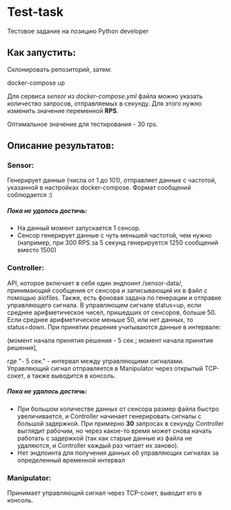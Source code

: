 # Test-task
Тестовое задание на позицию Python developer

## Как запустить:
Склонировать репозиторий, затем:

docker-compose up

Для сервиса *sensor* из *docker-compose.yml* файла можно указать количество запросов,
отправляемых в секунду. Для этого нужно изменить значение переменной **RPS**. 

Оптимальное значение для тестирования - 30 rps.

## Описание результатов:

### Sensor:
Генерирует данные (числа от 1 до 101), отправляет данные с частотой, указанной в настройках docker-compose. Формат сообщений соблюдается :)

##### Пока не удалось достичь:

 - На данный момент запускается 1 сенсор.
 - Сенсор генерирует данные с чуть меньшей частотой, чем нужно (например, при 300 RPS за 5 секунд генерируется 1250 сообщений вместо 1500)

### Controller:
API, которое включает в себя один эндпоинт /sensor-data/, принимающий сообщения от сенсора и записывающий их в файл с помощью aiofiles. 
Также, есть фоновая задача по генерации и отправке управляющего сигнала. В управляющем сигнале  status=up, если среднее 
арифметическое чисел, пришедших от сенсоров, больше 50. Если среднее арифметическое меньше 50, или нет данных, то status=down. 
При принятии решения учитываются данные в интервале:

(момент начала принятия решения - 5 сек.; момент начала принятия решения], 

где "- 5 сек." - интервал между управляющими сигналами.
Управляющий сигнал отправляется в Manipulator через открытый TCP-сокет, а также выводится в консоль.

##### Пока не удалось достичь:
 - При большом количестве данных от сенсора размер файла быстро увеличивается, и Controller начинает генерировать сигналы с большой задержкой. При примерно **30** запросах в секунду Controller выглядит рабочим, но через какое-то время может снова начать работать с задержкой (так как старые данные из файла не удаляются, и Controller каждый раз читает их заново).
 - Нет эндпоинта для получения данных об управляющих сигналах за определенный временной интервал

### Manipulator:
Принимает управляющий сигнал через TCP-сокет, выводит его в консоль.
